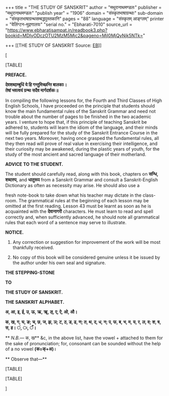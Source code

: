 +++
title = "THE STUDY OF SANSKRIT"
author = "मथुरानाथमण्डलः"
publisher = "मथुरानाथमण्डलः"
"publish year" = "1906"
domain = "संस्कृतभाषाग्रन्थाः"
sub-domain = "संस्कृतभाषाग्रन्थसम्बद्धपुस्तकानि"
pages = "88"
language = "संस्कृतम् आङ्ग्लम्"
printer = "वेलिंग्टन-मुद्रणालयः"
"serial no." = "Ebharati-7010"
source_url = "https://www.ebharatisampat.in/readbook3.php?bookid=MDIyODczOTU2MzM5Mjc2&pageno=MjI0MjQyNjk5NTk="

+++
[[THE STUDY OF SANSKRIT	Source: [EB](https://www.ebharatisampat.in/readbook3.php?bookid=MDIyODczOTU2MzM5Mjc2&pageno=MjI0MjQyNjk5NTk=)]]

\[













[TABLE]



**PREFACE.**

**देवशब्दाम्बुधिं ये हि गन्तुमिच्छन्ति बालकाः।  
तेषां भवत्वयं ग्रन्थः सदैव मार्गदर्शकः॥**

 In compiling the following lessons for, the Fourth and Third Classes of High English Schools, I have proceeded on the principle that students should know the main fundamental rules of the Sanskrit Grammar and need not trouble about the number of pages to be finished in the two academic years. I venture to hope that, if this principle of teaching Sanskrit be adhered to, students will learn the idiom of the language, and their minds will be fully prepared for the study of the Sanskrit Entrance Course in the next two years. Moreover, having once grasped the fundamental rules, all they then read will prove of real value in exercising their intelligence, and their curiosity may be awakened, during the plastic years of youth, for the study of the most ancient and sacred language of their motherland.

**ADVICE TO THE STUDENT.**

 The student should carefully read, along with this book, chapters on **सन्धि, शब्दरुप,** and **धातुरूप** from a Sanskrit Grammar and consult a Sanskrit-English Dictionary as often as necessity may arise. He should also use a



fresh note-book to take down what his teacher may dictate in the class-room. The grammatical rules at the beginning of each lesson may be omitted at the first reading. Lesson 43 must be learnt as soon as he is acquainted with the **देवानागरी** characters. He must learn to read and spell correctly and, when sufficiently advanced, he should note all grammatical rules that each word of a sentence may serve to illustrate.

**NOTICE.**

 1. Any correction or suggestion for improvement of the work will be most thankfully received.

 2. No copy of this book will be considered genuine unless it be issued by the author under his own seal and signature.



**THE STEPPING-STONE**

**TO**

**THE STUDY OF SANSKRIT.**

**THE SANSKRIT ALPHABET.**

**अ, आ, इ, ई, उ, ऊ, ऋ, ॠ, ऌ, ए, ऐ, ओ, औ।**

**क, ख, ग, घ, ङ; च, छ, ज, झ, ञ; ट, ठ, ड, ढ, ण; त, थ, द, ध, न; प, फ, ब, भ, म, य, र, ल, व; श, ष, स, ह। ं, ः, ँ।**

** *N.B.*— क, ख** &c, in the above list, have the vowel + attached to them for the sake of pronunciation; for, consonant can be sounded without the help of a no vowel **(क=क्+अ)।**

** Observe that—**

[TABLE]



[TABLE]










\]
